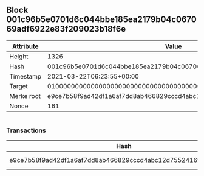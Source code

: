 ## Block 001c96b5e0701d6c044bbe185ea2179b04c067069adf6922e83f209023b18f6e

Attribute | Value
--- | ---
Height | 1326
Hash | 001c96b5e0701d6c044bbe185ea2179b04c067069adf6922e83f209023b18f6e
Timestamp | 2021-03-22T06:23:55+00:00
Target | 0100000000000000000000000000000000000000000000000000000000000000
Merke root | e9ce7b58f9ad42df1a6af7dd8ab466829cccd4abc12d7552416fceff20a5f7f5
Nonce | 161

```

```

### Transactions

Hash | Amount
--- | ---
[e9ce7b58f9ad42df1a6af7dd8ab466829cccd4abc12d7552416fceff20a5f7f5](e9ce7b58f9ad42df1a6af7dd8ab466829cccd4abc12d7552416fceff20a5f7f5.md) | 10.00000000 SKEPTI 
